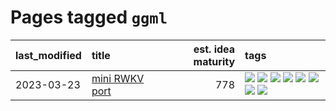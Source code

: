 # Pages tagged `ggml`

|last_modified|title|est. idea maturity|tags
|:---|:---|---:|:---|
|2023-03-23|[mini RWKV port](../rust_rwkv.md)|778|[![](https://img.shields.io/badge/tag-RNN-2b1224)](../tags/RNN.md) [![](https://img.shields.io/badge/tag-completed-76bb24)](../tags/completed.md) [![](https://img.shields.io/badge/tag-experimental-c6963e)](../tags/experimental.md) [![](https://img.shields.io/badge/tag-ggml-869cae)](../tags/ggml.md) [![](https://img.shields.io/badge/tag-mobilenet-3c7f53)](../tags/mobilenet.md) [![](https://img.shields.io/badge/tag-model_compression-22d494)](../tags/model_compression.md) [![](https://img.shields.io/badge/tag-tooling-fe4dc)](../tags/tooling.md) [![](https://img.shields.io/badge/tag-wip-d5ffe)](../tags/wip.md)|